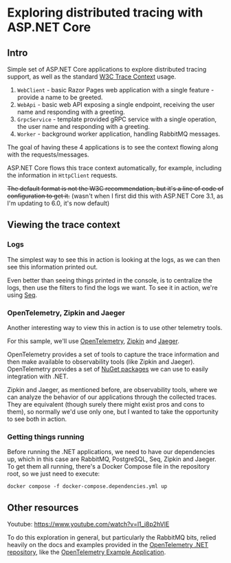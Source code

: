 # Exploring distributed tracing with ASP.NET Core
## Intro
Simple set of ASP.NET Core applications to explore distributed tracing support, as well as the standard [W3C Trace Context](https://www.w3.org/TR/trace-context/) usage.

1. `WebClient` - basic Razor Pages web application with a single feature - provide a name to be greeted.
2. `WebApi` - basic web API exposing a single endpoint, receiving the user name and responding with a greeting.
3. `GrpcService` - template provided gRPC service with a single operation, the user name and responding with a greeting.
4. `Worker` - background worker application, handling RabbitMQ messages.

The goal of having these 4 applications is to see the context flowing along with the requests/messages.

ASP.NET Core flows this trace context automatically, for example, including the information in `HttpClient` requests.

~~The default format is not the W3C recommendation, but it's a line of code of configuration to get it.~~ (wasn't when I first did this with ASP.NET Core 3.1, as I'm updating to 6.0, it's now default)

## Viewing the trace context

### Logs

The simplest way to see this in action is looking at the logs, as we can then see this information printed out.

Even better than seeing things printed in the console, is to centralize the logs, then use the filters to find the logs we want. To see it in action, we're using [Seq](https://datalust.co/seq).

### OpenTelemetry, Zipkin and Jaeger

Another interesting way to view this in action is to use other telemetry tools.

For this sample, we'll use [OpenTelemetry](https://opentelemetry.io/), [Zipkin](https://zipkin.io/) and [Jaeger](https://www.jaegertracing.io/).

OpenTelemetry provides a set of tools to capture the trace information and then make available to observability tools (like Zipkin and Jaeger). OpenTelemetry provides a set of [NuGet packages](https://github.com/open-telemetry/opentelemetry-dotnet) we can use to easily integration with .NET.

Zipkin and Jaeger, as mentioned before, are observability tools, where we can analyze the behavior of our applications through the collected traces. They are equivalent (though surely there might exist pros and cons to them), so normally we'd use only one, but I wanted to take the opportunity to see both in action.

### Getting things running

Before running the .NET applications, we need to have our dependencies up, which in this case are RabbitMQ, PostgreSQL, Seq, Zipkin and Jaeger. To get them all running, there's a Docker Compose file in the repository root, so we just need to execute:

```
docker compose -f docker-compose.dependencies.yml up
```

## Other resources

Youtube: https://www.youtube.com/watch?v=l1_i8p2hVlE

To do this exploration in general, but particularly the RabbitMQ bits, relied heavily on the docs and examples provided in the [OpenTelemetry .NET repository](https://github.com/open-telemetry/opentelemetry-dotnet), like the [OpenTelemetry Example Application](https://github.com/open-telemetry/opentelemetry-dotnet/tree/core-1.1.0/examples/MicroserviceExample).
